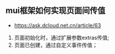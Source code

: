 ## mui框架如何实现页面间传值
- https://ask.dcloud.net.cn/article/63
1. 页面初始化时，通过扩展参数extras传值;
2. 页面已创建，通过自定义事件传值；